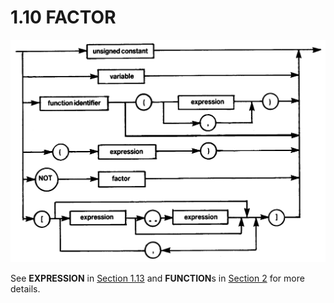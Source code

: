 # 1.10 FACTOR

![diagram](diagrams/pic-1-10.png)

See **EXPRESSION** in [Section 1.13](man_s1-13-expression.md) and **FUNCTION**s in [Section 2](man_s2-4-procs-funcs.md) for more details.
